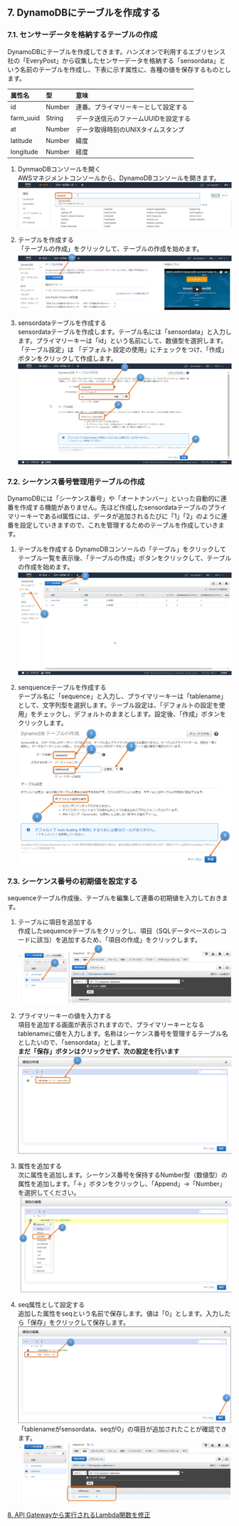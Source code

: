 ## 7. DynamoDBにテーブルを作成する  

### 7.1. センサーデータを格納するテーブルの作成  
DynamoDBにテーブルを作成してきます。ハンズオンで利用するエブリセンス社の「EveryPost」から収集したセンサーデータを格納する「sensordata」という名前のテーブルを作成し、下表に示す属性に、各種の値を保存するものとします。  

| 属性名      | 型         | 意味       |
|:-----------|:-----------|:-----------|
| id         | Number     | 連番。プライマリーキーとして設定する         |
| farm_uuid  | String     | データ送信元のファームUUIDを設定する       |
| at         | Number     | データ取得時刻のUNIXタイムスタンプ         |
| latitude   | Number     | 緯度           |
| longitude  | Number     | 経度       |  

1. DynmaoDBコンソールを開く  
AWSマネジメントコンソールから、DynamoDBコンソールを開きます。  
![図7.1-1](https://github.com/mimopa/jdmc-aws-handson/blob/master/docs/img/7-Dynamo-1.png)  

2. テーブルを作成する  
「テーブルの作成」をクリックして、テーブルの作成を始めます。  
![図7.1-2](https://github.com/mimopa/jdmc-aws-handson/blob/master/docs/img/7-Dynamo-2.png)  

3. sensordataテーブルを作成する  
sensordataテーブルを作成します。テーブル名には「sensordata」と入力します。プライマリーキーは「id」という名前にして、数値型を選択します。「テーブル設定」は
「デフォルト設定の使用」にチェックをつけ、「作成」ボタンをクリックして作成します。  
![図7.1-3](https://github.com/mimopa/jdmc-aws-handson/blob/master/docs/img/7-Dynamo-3.png)  

### 7.2. シーケンス番号管理用テーブルの作成  
DynamoDBには「シーケンス番号」や「オートナンバー」といった自動的に連番を作成する機能がありません。先ほど作成したsensordataテーブルのプライマリーキーであるid属性には、データが追加されるたびに「1」「2」のように連番を設定していきますので、これを管理するためのテーブルを作成していきます。  

1. テーブルを作成する
  DynamoDBコンソールの「テーブル」をクリックしてテーブル一覧を表示後、「テーブルの作成」ボタンをクリックして、テーブルの作成を始めます。  
![図7.2-1](https://github.com/mimopa/jdmc-aws-handson/blob/master/docs/img/7-Dynamo-4.png)  

2. senquenceテーブルを作成する  
テーブル名に「sequence」と入力し、プライマリーキーは「tablename」として、文字列型を選択します。テーブル設定は、「デフォルトの設定を使用」をチェックし、デフォルトのままとします。設定後、「作成」ボタンをクリックします。  
![図7.2-2](https://github.com/mimopa/jdmc-aws-handson/blob/master/docs/img/7-Dynamo-5.png)  

### 7.3. シーケンス番号の初期値を設定する  
sequenceテーブル作成後、テーブルを編集して連番の初期値を入力しておきます。  

1. テーブルに項目を追加する  
作成したsequenceテーブルをクリックし、項目（SQLデータベースのレコードに該当）を追加するため、「項目の作成」をクリックします。  
![図7.3-1](https://github.com/mimopa/jdmc-aws-handson/blob/master/docs/img/7-Dynamo-6.png)  

2. プライマリーキーの値を入力する  
項目を追加する画面が表示されますので、プライマリーキーとなるtablenameに値を入力します。名称はシーケンス番号を管理するテーブル名としたいので、「sensordata」とします。  
**まだ「保存」ボタンはクリックせず、次の設定を行います**  
![図7.3-2](https://github.com/mimopa/jdmc-aws-handson/blob/master/docs/img/7-Dynamo-7.png)  

3. 属性を追加する  
次に属性を追加します。シーケンス番号を保持するNumber型（数値型）の属性を追加します。「＋」ボタンをクリックし、「Append」→「Number」を選択してください。  
![図7.3-3](https://github.com/mimopa/jdmc-aws-handson/blob/master/docs/img/7-Dynamo-8.png)  

4. seq属性として設定する  
追加した属性をseqという名前で保存します。値は「0」とします。入力したら「保存」をクリックして保存します。  
![図7.3-4](https://github.com/mimopa/jdmc-aws-handson/blob/master/docs/img/7-Dynamo-9.png)  
「tablenameがsensordata、seqが0」の項目が追加されたことが確認できます。 ![図7.3-5](https://github.com/mimopa/jdmc-aws-handson/blob/master/docs/img/7-Dynamo-10.png)  
 
[8. API Gatewayから実行されるLambda関数を修正](https://github.com/mimopa/jdmc-aws-handson/blob/master/docs/05.md#5-apigateway%E3%81%A8lambda%E9%96%A2%E6%95%B0%E3%81%AE%E8%A8%AD%E5%AE%9A)